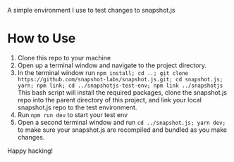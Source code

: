 A simple environment I use to test changes to snapshot.js

# How to Use
1. Clone this repo to your machine
2. Open up a terminal window and navigate to the project directory.
3. In the terminal window run `npm install; cd ..; git clone https://github.com/snapshot-labs/snapshot.js.git; cd snapshot.js; yarn; npm link; cd ../snapshotjs-test-env; npm link ../snapshotjs` This bash script will install the required packages, clone the snapshot.js repo into the parent directory of this project, and link your local snapshot.js repo to the test environment.
4. Run `npm run dev` to start your test env
5. Open a second terminal window and run `cd ../snapshot.js; yarn dev;` to make sure your snapshot.js are recompiled and bundled as you make changes.

Happy hacking!